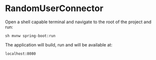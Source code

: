 # RandomUserConnector

Open a shell capable terminal and navigate to the root of the project and run:
```
sh mvnw spring-boot:run
```
The application will build, run and will be available at:
```
localhost:8080
```